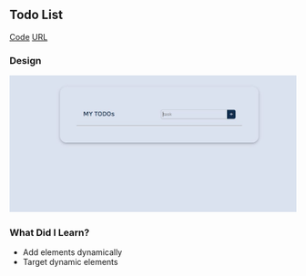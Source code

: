 ## Todo List

[Code](https://github.com/Aditi002-holo/my-todos)
[URL]()

### Design

![](./design.JPG)

### What Did I Learn?

- Add elements dynamically
- Target dynamic elements
